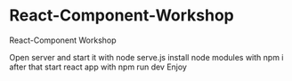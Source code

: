 # React-Component-Workshop
React-Component Workshop

Open server and start it with node serve.js
install node modules with npm i
after that start react app with npm run dev
Enjoy 
